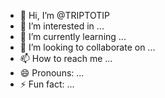 - 👋 Hi, I’m @TRIPTOTIP
- 👀 I’m interested in ...
- 🌱 I’m currently learning ...
- 💞️ I’m looking to collaborate on ...
- 📫 How to reach me ...
- 😄 Pronouns: ...
- ⚡ Fun fact: ...

<!---
TRIPTOTIP/TRIPTOTIP is a ✨ special ✨ repository because its `README.md` (this file) appears on your GitHub profile.
You can click the Preview link to take a look at your changes.
--->
